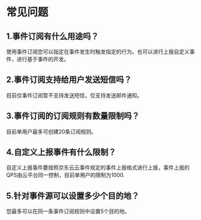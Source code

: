 # 常见问题

## 1.事件订阅有什么用途吗？

使用事件订阅您可以指定在事件发生时触发指定的行为。也可以进行上报自定义事件，进行基于事件的开发。

## 2.事件订阅支持给用户发送短信吗？

目前仅事件订阅暂不支持发送短信，仅支持发送邮件通知。

## 3.事件订阅的订阅规则有数量限制吗？

目前单用户最多可创建20条订阅规则。

## 4.自定义上报事件有什么限制？

自定义上报事件要按照京东云云事件规定的事件上报格式进行上报，事件上报的QPS由云平台同一控制，目前单用户的限制为1000.

## 5.针对事件源可以设置多少个目的地？

您最多可以在同一条事件订阅规则中设置5个目的地。

